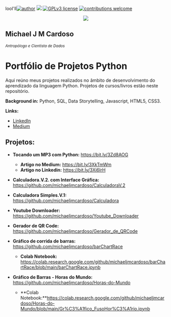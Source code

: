 looI'll[![author](https://img.shields.io/badge/author-michaelcardoso-red.svg)](https://www.linkedin.com/in/michael-cardoso-84a9a0b2/) [![](https://img.shields.io/badge/python-3.7+-blue.svg)](https://www.python.org/downloads/release/python-365/) [![GPLv3 license](https://img.shields.io/badge/License-GPLv3-blue.svg)](http://perso.crans.org/besson/LICENSE.html) [![contributions welcome](https://img.shields.io/badge/contributions-welcome-brightgreen.svg?style=flat)](https://github.com/michaeljmcardoso/Portfolio-de-Projetos_DataScience)

<p align="center">
  <img src="https://miro.medium.com/max/720/1*LI7W501SErbGaQxTYDOKLA.webp">
</p>

## Michael J M Cardoso
<sub>*Antropólogo e Cientista de Dados* </sub>

# Portfólio de Projetos Python
Aqui reúno meus projetos realizados no âmbito de desenvolvimento do aprendizado da linguagem Python. Projetos de cursos/livros estão neste repositório.

**Background in:** Python, SQL, Data Storytelling, Javascript, HTML5, CSS3.

**Links:**
* [LinkedIn](https://www.linkedin.com/in/michael-cardoso-84a9a0b2/)
* [Medium](https://medium.com/@mjcursodatascience)

## Projetos:

* **Tocando um MP3 com Python:** https://bit.ly/3Zd8AOG
  * **Artigo no Medium:** https://bit.ly/3XkTmWm
  * **Artigo no Linkedin:** https://bit.ly/3Xi6lrH
  
* **Calculadora.V.2. com Interface Gráfica:** https://github.com/michaeljmcardoso/CalculadoraV.2
* **Calculadora Simples.V.1:** https://github.com/michaeljmcardoso/Calculadora
* **Youtube Downloader:** https://github.com/michaeljmcardoso/Youtube_Downloader
* **Gerador de QR Code:** https://github.com/michaeljmcardoso/Gerador_de_QRCode

* **Gráfico de corrida de barras:** 
https://github.com/michaeljmcardoso/barChartRace
  * **Colab Notebook:** https://colab.research.google.com/github/michaeljmcardoso/barChartRace/blob/main/barChartRace.ipynb

* **Gráfico de Barras - Horas do Mundo:** https://github.com/michaeljmcardoso/Horas-do-Mundo
  * **Colab Notebook:**https://colab.research.google.com/github/michaeljmcardoso/Horas-do-Mundo/blob/main/Gr%C3%A1fico_FusoHor%C3%A1rio.ipynb